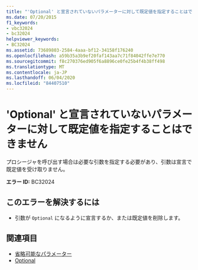 ```yaml
---
title: "'Optional' と宣言されていないパラメーターに対して既定値を指定することはできません"
ms.date: 07/20/2015
f1_keywords:
- vbc32024
- bc32024
helpviewer_keywords:
- BC32024
ms.assetid: 73689803-2584-4aaa-bf12-34158f176240
ms.openlocfilehash: a59b35a3b9ef20faf143aa7c71f84042ffe7e770
ms.sourcegitcommit: f8c270376ed905f6a8896ce0fe25b4f4b38ff498
ms.translationtype: MT
ms.contentlocale: ja-JP
ms.lasthandoff: 06/04/2020
ms.locfileid: "84407510"
---
```

# <a name="default-values-cannot-be-supplied-for-parameters-that-are-not-declared-optional"></a>'Optional' と宣言されていないパラメーターに対して既定値を指定することはできません
プロシージャを呼び出す場合は必要な引数を指定する必要があり、引数は宣言で既定値を受け取りません。  
  
 **エラー ID:** BC32024  
  
## <a name="to-correct-this-error"></a>このエラーを解決するには  
  
- 引数が `Optional` になるように宣言するか、または既定値を削除します。  
  
## <a name="see-also"></a>関連項目

- [省略可能なパラメーター](../programming-guide/language-features/procedures/optional-parameters.md)
- [Optional](../language-reference/modifiers/optional.md)
